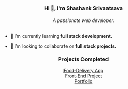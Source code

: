 <h3 align="center">Hi 👋, I'm Shashank Srivaatsava</h3>
<h6 align="center">A passionate web developer.</h6>

- 🌱 I’m currently learning **full stack development.**

- 👯 I’m looking to collaborate on **full stack projects.**

<h3 align="center">Projects Completed</h3>
<div align="center">
<a href='https://nomnom-aouo.onrender.com/'>Food-Delivery App</a> <br>
<a href='https://shinytornado.github.io/taato'>Front-End Project</a> <br>
<a href='https://shinytornado.github.io/portfolio'>Portfolio</a>
</div>
